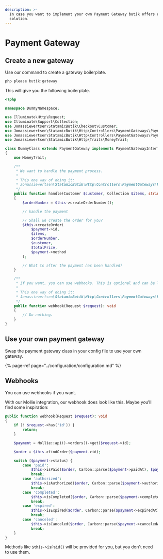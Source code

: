 ```yaml
---
description: >-
  In case you want to implement your own Payment Gateway butik offers a
  solution.
---
```


# Payment Gateway

## Create a new gateway

Use our command to create a gateway boilerplate.  

```bash
php please butik:gateway
```

This will give you the following boilerplate.

```php
<?php

namespace DummyNamespace;

use Illuminate\Http\Request;
use Illuminate\Support\Collection;
use Jonassiewertsen\StatamicButik\Checkout\Customer;
use Jonassiewertsen\StatamicButik\Http\Controllers\PaymentGateways\PaymentGateway;
use Jonassiewertsen\StatamicButik\Http\Controllers\PaymentGateways\PaymentGatewayInterface;
use Jonassiewertsen\StatamicButik\Http\Traits\MoneyTrait;

class DummyClass extends PaymentGateway implements PaymentGatewayInterface
{
    use MoneyTrait;

    /**
     * We want to handle the payment process.
     *
     * This one way of doing it:
     * Jonassiewertsen\StatamicButik\Http\Controllers\PaymentGateways\MolliePaymentGateway.php line 26
     */
    public function handle(Customer $customer, Collection $items, string $totalPrice, Collection $shippings)
    {
        $orderNumber = $this->createOrderNumber();

        // handle the payment

        // Shall we create the order for you?
        $this->createOrder(
            $payment->id,
            $items,
            $orderNumber,
            $customer,
            $totalPrice,
            $payment->method
        );

        // What to after the payment has been handled?
    }

    /**
     * If you want, you can use webhooks. This is optional and can be left empty.
     *
     * This one way of doing it:
     * Jonassiewertsen\StatamicButik\Http\Controllers\PaymentGateways\MolliePaymentGateway.php line 53
     */
    public function webhook(Request $request): void
    {
        // Do nothing.
    }
}

```

## Use your own payment gateway

Swap the payment gateway class in your config file to use your own gateway. 

{% page-ref page="../configuration/configuration.md" %}

## Webhooks

You can use webhooks if you want. 

With our Mollie integration, our webhook does look like this. Maybe you'll find some inspiration:

```php
public function webhook(Request $request): void
{
    if (! $request->has('id')) {
        return;
    }

    $payment = Mollie::api()->orders()->get($request->id);

    $order = $this->findOrder($payment->id);

    switch ($payment->status) {
        case 'paid':
            $this->isPaid($order, Carbon::parse($payment->paidAt), $payment->method);
            break;
        case 'authorized':
            $this->isAuthorized($order, Carbon::parse($payment->authorizedAt), $payment->method);
            break;
        case 'completed':
            $this->isCompleted($order, Carbon::parse($payment->completedAt), $payment->method);
            break;
        case 'expired':
            $this->isExpired($order, Carbon::parse($payment->expiredAt));
            break;
        case 'canceled':
            $this->isCanceled($order, Carbon::parse($payment->canceledAt));
            break;
    }
}
```

Methods like `$this->isPaid()` will be provided for you, but you don't need to use them.

